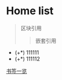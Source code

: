 # Home list

> 区块引用
>> 嵌套引用

- (+*) 111111
- (+*) 111112


[书签一览](https://cheney19.github.io/home/list.html)
